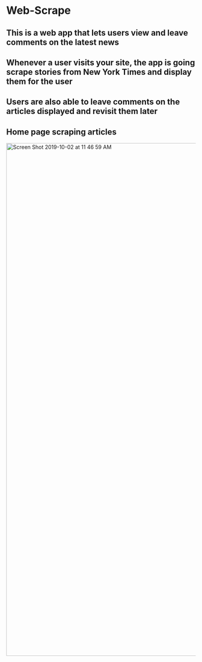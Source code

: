 # Web-Scrape

## This is a web app that lets users view and leave comments on the latest news

## Whenever a user visits your site, the app is going scrape stories from New York Times and display them for the user

## Users are also able to leave comments on the articles displayed and revisit them later

## Home page scraping articles

<img width="1361" alt="Screen Shot 2019-10-02 at 11 46 59 AM" src="https://user-images.githubusercontent.com/46546551/66059858-b88a0f00-e50a-11e9-83fa-561a6979f0d5.png">

